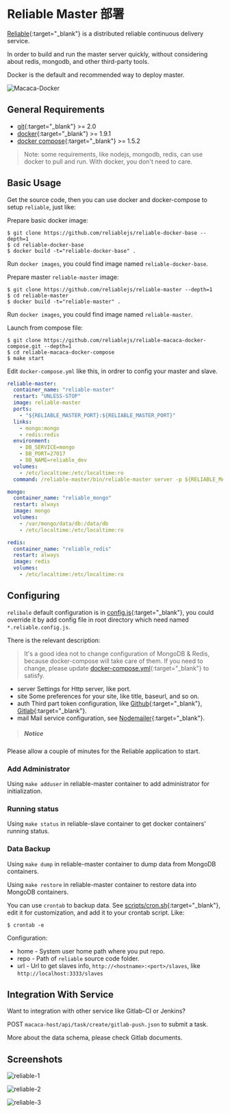 # Reliable Master 部署

[Reliable](//reliablejs.github.io/){:target="_blank"} is a distributed reliable continuous delivery service.

In order to build and run the master server quickly, without considering about redis, mongodb, and other third-party tools.

Docker is the default and recommended way to deploy master.

![Macaca-Docker](http://ww2.sinaimg.cn/large/6d308bd9gw1f5scrp1p4rj20rs0gatbj.jpg)

## General Requirements

- [git](http://git-scm.com/){:target="_blank"} >= 2.0
- [docker](//www.docker.com/){:target="_blank"} >= 1.9.1
- [docker compose](//www.docker.com/products/docker-compose){:target="_blank"} >= 1.5.2

> Note: some requirements, like nodejs, mongodb, redis, can use docker to pull and run. With docker, you don't need to care.

## Basic Usage

Get the source code, then you can use docker and docker-compose to setup `reliable`, just like:

Prepare basic docker image:

```shell
$ git clone https://github.com/reliablejs/reliable-docker-base --depth=1
$ cd reliable-docker-base
$ docker build -t="reliable-docker-base" .
```

Run `docker images`, you could find image named `reliable-docker-base`.

Prepare master `reliable-master` image:

```shell
$ git clone https://github.com/reliablejs/reliable-master --depth=1
$ cd reliable-master
$ docker build -t="reliable-master" .
```

Run `docker images`, you could find image named `reliable-master`.

Launch from compose file:

```shell
$ git clone https://github.com/reliablejs/reliable-macaca-docker-compose.git --depth=1
$ cd reliable-macaca-docker-compose
$ make start
```

Edit `docker-compose.yml` like this, in ordrer to config your master and slave.

```yml
reliable-master:
  container_name: "reliable-master"
  restart: "UNLESS-STOP"
  image: reliable-master
  ports:
    - "${RELIABLE_MASTER_PORT}:${RELIABLE_MASTER_PORT}"
  links:
    - mongo:mongo
    - redis:redis
  environment:
    - DB_SERVICE=mongo
    - DB_PORT=27017
    - DB_NAME=reliable_dev
  volumes:
    - /etc/localtime:/etc/localtime:ro
  command: /reliable-master/bin/reliable-master server -p ${RELIABLE_MASTER_PORT} --verbose

mongo:
  container_name: "reliable_mongo"
  restart: always
  image: mongo
  volumes:
    - /var/mongo/data/db:/data/db
    - /etc/localtime:/etc/localtime:ro

redis:
  container_name: "reliable_redis"
  restart: always
  image: redis
  volumes:
    - /etc/localtime:/etc/localtime:ro
```

## Configuring

`relibale` default configuration is in [config.js](//github.com/reliablejs/reliable-master/blob/master/common/config.js){:target="_blank"}, you could override it by add config file in root directory which need named `*.reliable.config.js`.

There is the relevant description:

> It's a good idea not to change configuration of MongoDB & Redis, because docker-compose will take care of them. If you need to change, please update [docker-compose.yml](//github.com/reliablejs/reliable-macaca-docker-compose/blob/master/docker-compose.yml){:target="_blank"} to satisfy.

- server
  Settings for Http server, like port.
- site
  Some preferences for your site, like title, baseurl, and so on.
- auth
  Third part token configuration, like [Github](//github.com/){:target="_blank"}, [Gitlab](//gitlab.com){:target="_blank"}.
- mail
  Mail service configuration, see [Nodemailer](//github.com/nodemailer/nodemailer){:target="_blank"}.

>##### Notice

Please allow a couple of minutes for the Reliable application to start.

### Add Administrator

Using `make adduser` in reliable-master container to add administrator for initialization.

### Running status

Using `make status` in reliable-slave container to get docker containers' running status.

### Data Backup

Using `make dump` in reliable-master container to dump data from MongoDB containers.

Using `make restore` in reliable-master container to restore data into MongoDB containers.

You can use `crontab` to backup data. See [scripts/cron.sh](//github.com/reliablejs/reliable-master/blob/master/scripts/cron.sh){:target="_blank"}, edit it for customization, and add it to your crontab script. Like:

```shell
$ crontab -e
```

Configuration:

- home - System user home path where you put repo.
- repo - Path of `reliable` source code folder.
- url - Url to get slaves info, `http://<hostname>:<port>/slaves`, like `http://localhost:3333/slaves`

## Integration With Service

Want to integration with other service like Gitlab-CI or Jenkins?

POST `macaca-host/api/task/create/gitlab-push.json` to submit a task.

More about the data schema, please check Gitlab documents.

## Screenshots

![reliable-1](http://ww1.sinaimg.cn/large/6d308bd9gw1f1ygp19gllj20xl0oldna.jpg)

![reliable-2](http://ww3.sinaimg.cn/large/6d308bd9gw1f1ygp26ocej20wr0j2tcz.jpg)

![reliable-3](http://ww4.sinaimg.cn/large/6d308bd9gw1f1yr1jy4ohj20qj0jzgn4.jpg)
